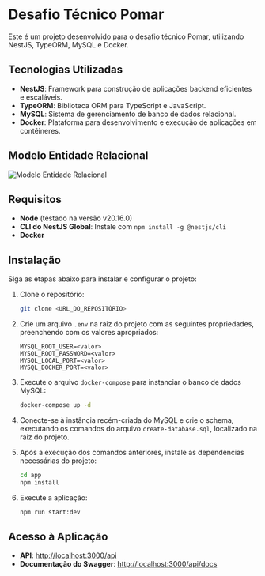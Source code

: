 # Desafio Técnico Pomar

Este é um projeto desenvolvido para o desafio técnico Pomar, utilizando NestJS, TypeORM, MySQL e Docker.

## Tecnologias Utilizadas

- **NestJS**: Framework para construção de aplicações backend eficientes e escaláveis.
- **TypeORM**: Biblioteca ORM para TypeScript e JavaScript.
- **MySQL**: Sistema de gerenciamento de banco de dados relacional.
- **Docker**: Plataforma para desenvolvimento e execução de aplicações em contêineres.

## Modelo Entidade Relacional

![Modelo Entidade Relacional](https://i.imgur.com/76ocWlh.png)

## Requisitos

- **Node** (testado na versão v20.16.0)
- **CLI do NestJS Global**: Instale com `npm install -g @nestjs/cli`
- **Docker**

## Instalação

Siga as etapas abaixo para instalar e configurar o projeto:

1. Clone o repositório:
   ```bash
   git clone <URL_DO_REPOSITÓRIO>
   ```

2. Crie um arquivo `.env` na raiz do projeto com as seguintes propriedades, preenchendo com os valores apropriados:
   ```
   MYSQL_ROOT_USER=<valor>
   MYSQL_ROOT_PASSWORD=<valor>
   MYSQL_LOCAL_PORT=<valor>
   MYSQL_DOCKER_PORT=<valor>
   ```

3. Execute o arquivo `docker-compose` para instanciar o banco de dados MySQL:
   ```bash
   docker-compose up -d
   ```

4. Conecte-se à instância recém-criada do MySQL e crie o schema, executando os comandos do arquivo `create-database.sql`, localizado na raiz do projeto.

5. Após a execução dos comandos anteriores, instale as dependências necessárias do projeto:
   ```bash
   cd app
   npm install
   ```

6. Execute a aplicação:
   ```bash
   npm run start:dev
   ```

## Acesso à Aplicação

- **API**: [http://localhost:3000/api](http://localhost:3000/api)
- **Documentação do Swagger**: [http://localhost:3000/api/docs](http://localhost:3000/api/docs)
